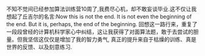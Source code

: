 不知不觉间已经参加算法训练营10周了,我费尽心机，却不敢妄谈毕业.这不仅让我想起了丘吉尔的名言:Now this is not the end. It is not even the beginning of the end. But it is, perhaps, the end of the beginning.  回想这一路行来，重复了一段段曾经的计算机科学家心中纠结，这让我获得了对面算法题，敢于去尝试的胆量。但我坚信这仅仅是增加了我的智力勇气, 真正的提升来自于枯燥的训练、真是世界的反馈、以及刻意练习.
